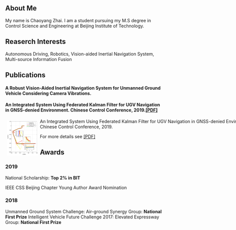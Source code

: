 ## About Me

My name is Chaoyang Zhai. I am a student pursuing my M.S degree in Control Science and Engineering at Beijing Institute of Technology.

## Reaserch Interests

Autonomous Driving, Robotics, Vision-aided Inertial Navigation System, Multi-source Information Fusion

## Publications

#### A Robust Vision-Aided Inertial Navigation System for Unmanned Ground Vehicle Considering Camera Vibrations.

#### An Integrated System Using Federated Kalman Filter for UGV Navigation in GNSS-denied Environment. Chinese Control Conference, 2019.[[PDF]](https://www.sci-hub.shop/10.23919/chicc.2019.8865416)

<p style="width:830px;">
    <img src="result3.png" align="left" width="100" hspace="5" vspace="5">
    An Integrated System Using Federated Kalman Filter for UGV Navigation in GNSS-denied Environment. Chinese Control Conference, 2019.
</p>

For more details see [[PDF]](https://www.sci-hub.shop/10.23919/chicc.2019.8865416)

## Awards

### 2019   

National Scholarship: **Top 2% in BIT**

IEEE CSS Beijing Chapter Young Author Award Nomination

### 2018

Unmanned Ground System Challenge: Air-ground Synergy Group: **National First Prize**
Intelligent Vehicle Future Challenge 2017: Elevated Expressway Group: **National First Prize**
